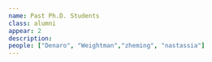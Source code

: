 ```yaml
---
name: Past Ph.D. Students
class: alumni
appear: 2
description: 
people: ["Denaro", "Weightman","zheming", "nastassia"]
---
```

